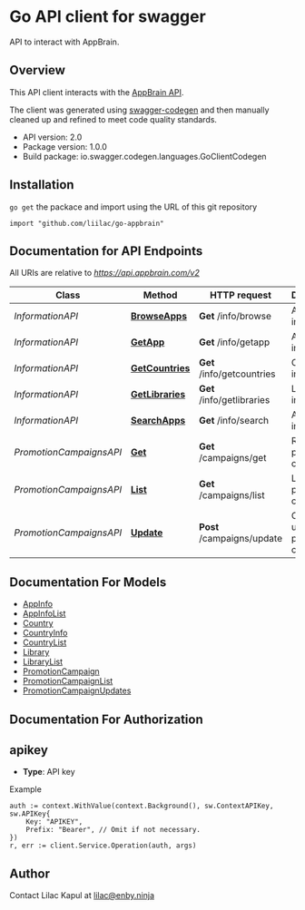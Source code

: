 # Go API client for swagger

API to interact with AppBrain.

## Overview
This API client interacts with the [AppBrain API](https://www.appbrain.com/info/help/api/appbrain-api.html).

The client was generated using [swagger-codegen](https://github.com/swagger-api/swagger-codegen) and then manually cleaned up and refined to meet code quality standards.

- API version: 2.0
- Package version: 1.0.0
- Build package: io.swagger.codegen.languages.GoClientCodegen

## Installation
`go get` the packace and import using the URL of this git repository

```golang
import "github.com/liilac/go-appbrain"
```

## Documentation for API Endpoints

All URIs are relative to *https://api.appbrain.com/v2*

Class | Method | HTTP request | Description
------------ | ------------- | ------------- | -------------
*InformationAPI* | [**BrowseApps**](docs/InformationAPI.md#browseapps) | **Get** /info/browse | Apps information
*InformationAPI* | [**GetApp**](docs/InformationAPI.md#getapp) | **Get** /info/getapp | App information
*InformationAPI* | [**GetCountries**](docs/InformationAPI.md#getcountries) | **Get** /info/getcountries | Countries information
*InformationAPI* | [**GetLibraries**](docs/InformationAPI.md#getlibraries) | **Get** /info/getlibraries | Libraries information
*InformationAPI* | [**SearchApps**](docs/InformationAPI.md#searchapps) | **Get** /info/search | Apps information
*PromotionCampaignsAPI* | [**Get**](docs/PromotionCampaignsAPI.md#get) | **Get** /campaigns/get | Retrieves a promotion campaign
*PromotionCampaignsAPI* | [**List**](docs/PromotionCampaignsAPI.md#list) | **Get** /campaigns/list | Lists all promotion campaigns
*PromotionCampaignsAPI* | [**Update**](docs/PromotionCampaignsAPI.md#update) | **Post** /campaigns/update | Creates or updates a promotion campaign


## Documentation For Models

 - [AppInfo](docs/AppInfo.md)
 - [AppInfoList](docs/AppInfoList.md)
 - [Country](docs/Country.md)
 - [CountryInfo](docs/CountryInfo.md)
 - [CountryList](docs/CountryList.md)
 - [Library](docs/Library.md)
 - [LibraryList](docs/LibraryList.md)
 - [PromotionCampaign](docs/PromotionCampaign.md)
 - [PromotionCampaignList](docs/PromotionCampaignList.md)
 - [PromotionCampaignUpdates](docs/PromotionCampaignUpdates.md)


## Documentation For Authorization

## apikey
- **Type**: API key 

Example
```golang
auth := context.WithValue(context.Background(), sw.ContextAPIKey, sw.APIKey{
	Key: "APIKEY",
	Prefix: "Bearer", // Omit if not necessary.
})
r, err := client.Service.Operation(auth, args)
```

## Author

Contact Lilac Kapul at lilac@enby.ninja

